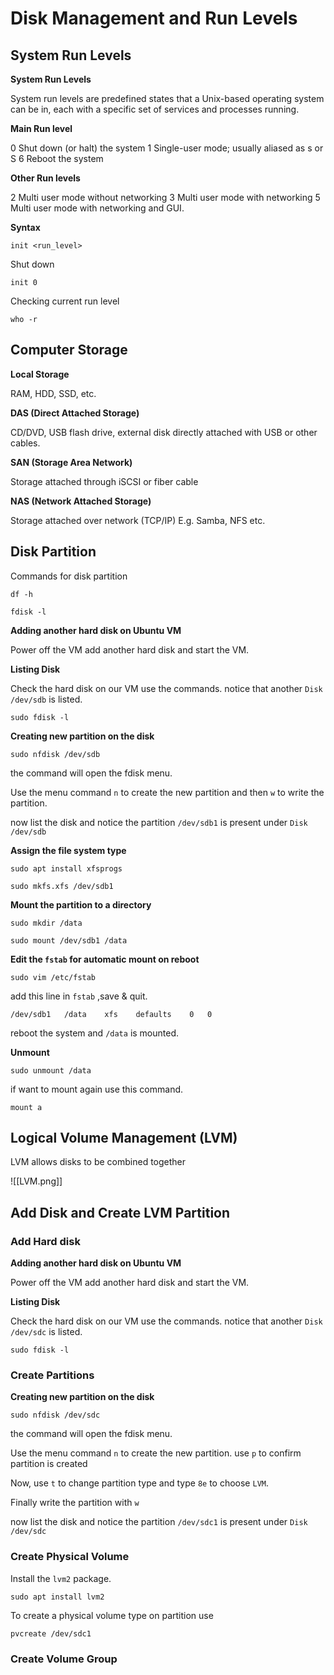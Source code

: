 # Disk Management and Run Levels

## System Run Levels

**System Run Levels**

System run levels are predefined states that a Unix-based operating system can be in, each with a specific set of services and processes running.

**Main Run level**

0 Shut down (or halt) the system
1 Single-user mode; usually aliased as s or S
6 Reboot the system

**Other Run levels**

2 Multi user mode without networking
3 Multi user mode with networking
5 Multi user mode with networking and GUI.

**Syntax**

```
init <run_level>
```

Shut down

```
init 0
```

Checking current run level

```
who -r
```

## Computer Storage

**Local Storage**

RAM, HDD, SSD, etc.

**DAS (Direct Attached Storage)**

CD/DVD, USB flash drive, external disk directly attached with USB or other cables.

**SAN (Storage Area Network)**

Storage attached through iSCSI or fiber cable

**NAS (Network Attached Storage)**

Storage attached over network (TCP/IP)
E.g. Samba, NFS etc.

## Disk Partition

Commands for disk partition

```
df -h
```

```
fdisk -l
```

**Adding another hard disk on Ubuntu VM**

Power off the VM add another hard disk and start the VM.

**Listing Disk**

Check the hard disk on our VM use the commands. notice that another `Disk /dev/sdb` is listed.

```
sudo fdisk -l
```

**Creating new partition on the disk**

```
sudo nfdisk /dev/sdb
```

the command will open the fdisk menu.

Use the menu command `n` to create the new partition and then `w` to write the partition.

now list the disk and notice the partition `/dev/sdb1` is present under `Disk /dev/sdb`

**Assign the file system type**

```
sudo apt install xfsprogs
```

```
sudo mkfs.xfs /dev/sdb1
```

**Mount the partition to a directory**

```
sudo mkdir /data
```

```
sudo mount /dev/sdb1 /data
```

**Edit the `fstab` for automatic mount on reboot**

```
sudo vim /etc/fstab
```

add this line in `fstab` ,save & quit.

```
/dev/sdb1	/data	 xfs	defaults	0	0
``` 

reboot the system and `/data` is mounted.

**Unmount**

```
sudo unmount /data
```

if want to mount again use this command.

```
mount a
```

## Logical Volume Management (LVM)

LVM allows disks to be combined together

![[LVM.png]]

## Add Disk and Create LVM Partition



### Add Hard disk

**Adding another hard disk on Ubuntu VM**

Power off the VM add another hard disk and start the VM.

**Listing Disk**

Check the hard disk on our VM use the commands. notice that another `Disk /dev/sdc` is listed.

```
sudo fdisk -l
```

### Create Partitions

**Creating new partition on the disk**

```
sudo nfdisk /dev/sdc
```

the command will open the fdisk menu.

Use the menu command `n` to create the new partition. use `p` to confirm partition is created

Now, use `t` to change partition type and type `8e` to choose `LVM`.

Finally write the partition with `w`

now list the disk and notice the partition `/dev/sdc1` is present under `Disk /dev/sdc`

### Create Physical Volume

Install the `lvm2` package.

```
sudo apt install lvm2
```

To create a physical volume type on partition use

```
pvcreate /dev/sdc1
```

### Create Volume Group




